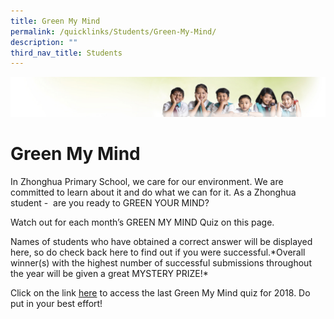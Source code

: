 ```yaml
---
title: Green My Mind
permalink: /quicklinks/Students/Green-My-Mind/
description: ""
third_nav_title: Students
---
```

![](/images/Banner.jpg)

Green My Mind
=============

  
In Zhonghua Primary School, we care for our environment. We are committed to learn about it and do what we can for it. As a Zhonghua student -  are you ready to GREEN YOUR MIND?  

Watch out for each month’s GREEN MY MIND Quiz on this page.

  

Names of students who have obtained a correct answer will be displayed here, so do check back here to find out if you were successful.\*Overall winner(s) with the highest number of successful submissions throughout the year will be given a great MYSTERY PRIZE!\*

Click on the link [here](https://goo.gl/forms/jlKpwCbGlw3HvBk22) to access the last Green My Mind quiz for 2018. Do put in your best effort!

  

